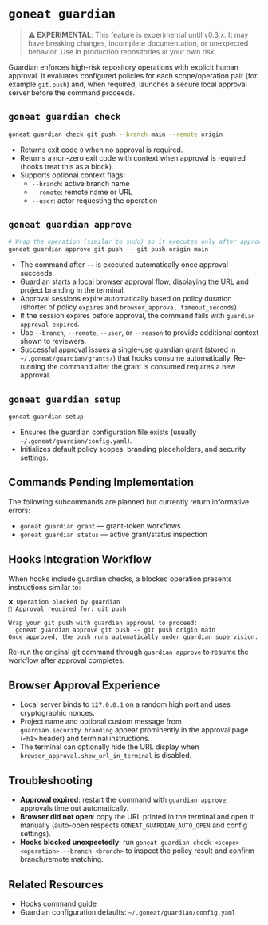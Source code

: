 # `goneat guardian`

> **⚠️ EXPERIMENTAL**: This feature is experimental until v0.3.x. It may have breaking changes, incomplete documentation, or unexpected behavior. Use in production repositories at your own risk.

Guardian enforces high-risk repository operations with explicit human approval. It evaluates configured policies for each scope/operation pair (for example `git.push`) and, when required, launches a secure local approval server before the command proceeds.

## `goneat guardian check`

```bash
goneat guardian check git push --branch main --remote origin
```

- Returns exit code `0` when no approval is required.
- Returns a non-zero exit code with context when approval is required (hooks treat this as a block).
- Supports optional context flags:
  - `--branch`: active branch name
  - `--remote`: remote name or URL
  - `--user`: actor requesting the operation

## `goneat guardian approve`

```bash
# Wrap the operation (similar to sudo) so it executes only after approval
goneat guardian approve git push -- git push origin main
```

- The command after `--` is executed automatically once approval succeeds.
- Guardian starts a local browser approval flow, displaying the URL and project branding in the terminal.
- Approval sessions expire automatically based on policy duration (shorter of policy `expires` and `browser_approval.timeout_seconds`).
- If the session expires before approval, the command fails with `guardian approval expired`.
- Use `--branch`, `--remote`, `--user`, or `--reason` to provide additional context shown to reviewers.
- Successful approval issues a single-use guardian grant (stored in `~/.goneat/guardian/grants/`) that hooks consume automatically. Re-running the command after the grant is consumed requires a new approval.

## `goneat guardian setup`

```bash
goneat guardian setup
```

- Ensures the guardian configuration file exists (usually `~/.goneat/guardian/config.yaml`).
- Initializes default policy scopes, branding placeholders, and security settings.

## Commands Pending Implementation

The following subcommands are planned but currently return informative errors:

- `goneat guardian grant` — grant-token workflows
- `goneat guardian status` — active grant/status inspection

## Hooks Integration Workflow

When hooks include guardian checks, a blocked operation presents instructions similar to:

```text
❌ Operation blocked by guardian
🔐 Approval required for: git push

Wrap your git push with guardian approval to proceed:
  goneat guardian approve git push -- git push origin main
Once approved, the push runs automatically under guardian supervision.
```

Re-run the original git command through `guardian approve` to resume the workflow after approval completes.

## Browser Approval Experience

- Local server binds to `127.0.0.1` on a random high port and uses cryptographic nonces.
- Project name and optional custom message from `guardian.security.branding` appear prominently in the approval page (`<h1>` header) and terminal instructions.
- The terminal can optionally hide the URL display when `browser_approval.show_url_in_terminal` is disabled.

## Troubleshooting

- **Approval expired**: restart the command with `guardian approve`; approvals time out automatically.
- **Browser did not open**: copy the URL printed in the terminal and open it manually (auto-open respects `GONEAT_GUARDIAN_AUTO_OPEN` and config settings).
- **Hooks blocked unexpectedly**: run `goneat guardian check <scope> <operation> --branch <branch>` to inspect the policy result and confirm branch/remote matching.

## Related Resources

- [Hooks command guide](hooks.md)
- Guardian configuration defaults: `~/.goneat/guardian/config.yaml`
